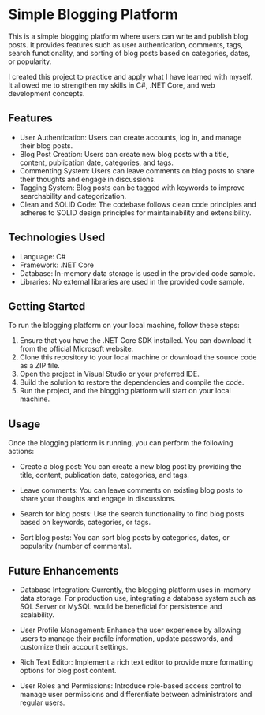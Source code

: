 # Simple Blogging Platform
This is a simple blogging platform where users can write and publish blog posts.
It provides features such as user authentication, comments, tags, search functionality, and sorting of blog posts based on categories, dates, or popularity.

I created this project to practice and apply what I have learned with myself. It allowed me to strengthen my skills in C#, .NET Core, and web development concepts.

## Features
- User Authentication: Users can create accounts, log in, and manage their blog posts.
- Blog Post Creation: Users can create new blog posts with a title, content, publication date, categories, and tags.
- Commenting System: Users can leave comments on blog posts to share their thoughts and engage in discussions.
- Tagging System: Blog posts can be tagged with keywords to improve searchability and categorization.
- Clean and SOLID Code: The codebase follows clean code principles and adheres to SOLID design principles for maintainability and extensibility.

## Technologies Used
- Language: C#
- Framework: .NET Core
- Database: In-memory data storage is used in the provided code sample.
- Libraries: No external libraries are used in the provided code sample.

## Getting Started
To run the blogging platform on your local machine, follow these steps:

1. Ensure that you have the .NET Core SDK installed. You can download it from the official Microsoft website.
2. Clone this repository to your local machine or download the source code as a ZIP file.
3. Open the project in Visual Studio or your preferred IDE.
4. Build the solution to restore the dependencies and compile the code.
5. Run the project, and the blogging platform will start on your local machine.

## Usage
Once the blogging platform is running, you can perform the following actions:

- Create a blog post: You can create a new blog post by providing the title, content, publication date, categories, and tags.

- Leave comments: You can leave comments on existing blog posts to share your thoughts and engage in discussions.

- Search for blog posts: Use the search functionality to find blog posts based on keywords, categories, or tags.

- Sort blog posts: You can sort blog posts by categories, dates, or popularity (number of comments).

## Future Enhancements
- Database Integration: Currently, the blogging platform uses in-memory data storage. For production use, integrating a database system such as SQL Server or MySQL would be beneficial for persistence and scalability.

- User Profile Management: Enhance the user experience by allowing users to manage their profile information, update passwords, and customize their account settings.

- Rich Text Editor: Implement a rich text editor to provide more formatting options for blog post content.

- User Roles and Permissions: Introduce role-based access control to manage user permissions and differentiate between administrators and regular users.
